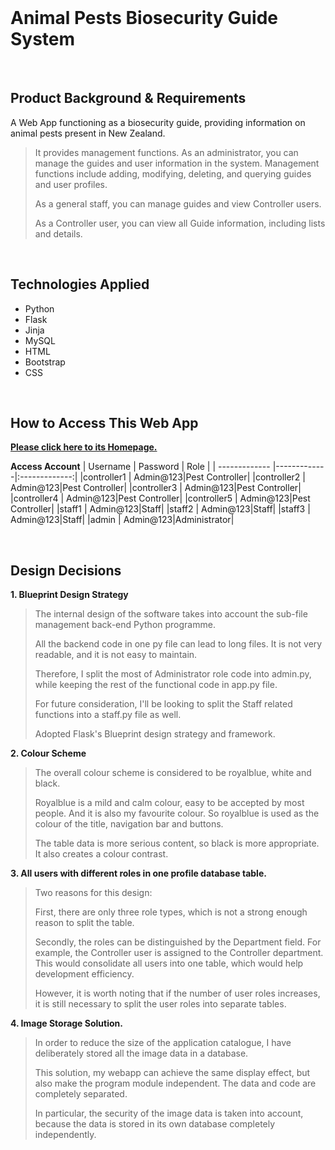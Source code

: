 <br>

# Animal Pests Biosecurity Guide System
<br>

## Product Background & Requirements
A Web App functioning as a biosecurity guide, providing information on animal pests present in New Zealand.
>It provides management functions. As an administrator, you can manage the guides and user information in the system. Management functions include adding, modifying, deleting, and querying guides and user profiles.
>
>As a general staff, you can manage guides and view Controller users. 
>
>As a Controller user, you can view all Guide information, including lists and details.
<br>

## Technologies Applied

* Python
* Flask
* Jinja
* MySQL
* HTML
* Bootstrap
* CSS
<br>

## How to Access This Web App
**[Please click here to its Homepage.](http://cedar66.pythonanywhere.com/)**

__Access Account__
| Username  | Password | Role |
| ------------- |-------------|:-------------:|
|controller1 | Admin@123|Pest Controller|
|controller2 | Admin@123|Pest Controller|
|controller3 | Admin@123|Pest Controller|
|controller4 | Admin@123|Pest Controller|
|controller5 | Admin@123|Pest Controller|
|staff1 | Admin@123|Staff|
|staff2 | Admin@123|Staff|
|staff3 | Admin@123|Staff|
|admin | Admin@123|Administrator|

<br>

## Design Decisions

__1. Blueprint Design Strategy__

>The internal design of the software takes into account the sub-file management back-end Python programme. 
>
>All the backend code in one py file can lead to long files. It is not very readable, and it is not easy to maintain. 
>
>Therefore, I split the most of Administrator role code into admin.py, while keeping the rest of the functional code in app.py file.
>
>For future consideration, I'll be looking to split the Staff related functions into a staff.py file as well.
>
>Adopted Flask's Blueprint design strategy and framework.
>

__2. Colour Scheme__

>The overall colour scheme is considered to be royalblue, white and black. 
>
>Royalblue is a mild and calm colour, easy to be accepted by most people. 
And it is also my favourite colour. 
So royalblue is used as the colour of the title, navigation bar and buttons. 
>
>The table data is more serious content, so black is more appropriate. 
It also creates a colour contrast.


__3. All users with different roles in one profile database table.__
>
>Two reasons for this design:
>
>First, there are only three role types, which is not a strong enough reason to split the table. 
>
>Secondly, the roles can be distinguished by the Department field. For example, the Controller user is assigned to the Controller department. This would consolidate all users into one table, which would help development efficiency.
>
>However, it is worth noting that if the number of user roles increases, it is still necessary to split the user roles into separate tables.


__4. Image Storage Solution.__
>
>In order to reduce the size of the application catalogue, I have deliberately stored all the image data in a database. 
>
>This solution, my webapp can achieve the same display effect, but also make the program module independent. The data and code are completely separated. 
>
>In particular, the security of the image data is taken into account, because the data is stored in its own database completely independently.


<br>
